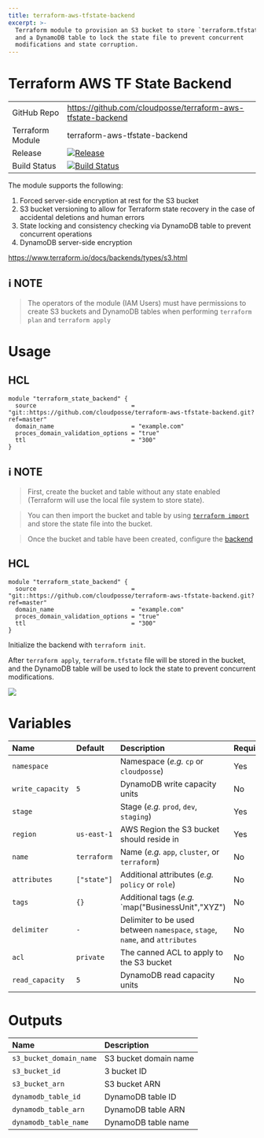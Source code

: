 ```yaml
---
title: terraform-aws-tfstate-backend
excerpt: >-
  Terraform module to provision an S3 bucket to store `terraform.tfstate` file
  and a DynamoDB table to lock the state file to prevent concurrent
  modifications and state corruption.
---
```


# Terraform AWS TF State Backend

|                  |                                                                                                                                                                        |
|:-----------------|:-----------------------------------------------------------------------------------------------------------------------------------------------------------------------|
| GitHub Repo      | <https://github.com/cloudposse/terraform-aws-tfstate-backend>                                                                                                          |
| Terraform Module | terraform-aws-tfstate-backend                                                                                                                                          |
| Release          | [![Release](https://img.shields.io/github/release/cloudposse/terraform-aws-tfstate-backend.svg)](https://github.com/cloudposse/terraform-aws-tfstate-backend/releases) |
| Build Status     | [![Build Status](https://travis-ci.org/cloudposse/terraform-aws-tfstate-backend.svg?branch=master)](https://travis-ci.org/cloudposse/terraform-aws-tfstate-backend)    |

The module supports the following:

1. Forced server-side encryption at rest for the S3 bucket
2. S3 bucket versioning to allow for Terraform state recovery in the case of accidental deletions and human errors
3. State locking and consistency checking via DynamoDB table to prevent concurrent operations
4. DynamoDB server-side encryption

<https://www.terraform.io/docs/backends/types/s3.html>

## :information_source: NOTE

> The operators of the module (IAM Users) must have permissions to create S3 buckets and DynamoDB tables when performing `terraform plan` and `terraform apply`

# Usage

## HCL

```hcl
module "terraform_state_backend" {
  source                           = "git::https://github.com/cloudposse/terraform-aws-tfstate-backend.git?ref=master"
  domain_name                      = "example.com"
  proces_domain_validation_options = "true"
  ttl                              = "300"
}
```

## :information_source: NOTE

> First, create the bucket and table without any state enabled (Terraform will use the local file system to store state).

> You can then import the bucket and table by using [`terraform import`](https://www.terraform.io/docs/import/index.html) and store the state file into the bucket.

> Once the bucket and table have been created, configure the [backend](https://www.terraform.io/docs/backends/types/s3.html)

## HCL

```hcl
module "terraform_state_backend" {
  source                           = "git::https://github.com/cloudposse/terraform-aws-tfstate-backend.git?ref=master"
  domain_name                      = "example.com"
  proces_domain_validation_options = "true"
  ttl                              = "300"
}
```

Initialize the backend with `terraform init`.

After `terraform apply`, `terraform.tfstate` file will be stored in the bucket, and the DynamoDB table will be used to lock the state to prevent concurrent modifications.

![](/assets/f5a8966-s3-bucket-with-terraform-state.png)

# Variables

| Name             | Default     | Description                                                                 | Required |
|:-----------------|:------------|:----------------------------------------------------------------------------|:---------|
| `namespace`      |             | Namespace (_e.g._ `cp` or `cloudposse`)                                     | Yes      |
| `write_capacity` | `5`         | DynamoDB write capacity units                                               | No       |
| `stage`          |             | Stage (_e.g._ `prod`, `dev`, `staging`)                                     | Yes      |
| `region`         | `us-east-1` | AWS Region the S3 bucket should reside in                                   | Yes      |
| `name`           | `terraform` | Name (_e.g._ `app`, `cluster`, or `terraform`)                              | No       |
| `attributes`     | `["state"]` | Additional attributes (_e.g._ `policy` or `role`)                           | No       |
| `tags`           | `{}`        | Additional tags (_e.g._ `map("BusinessUnit","XYZ")                          | No       |
| `delimiter`      | `-`         | Delimiter to be used between `namespace`, `stage`, `name`, and `attributes` | No       |
| `acl`            | `private`   | The canned ACL to apply to the S3 bucket                                    | No       |
| `read_capacity`  | `5`         | DynamoDB read capacity units                                                | No       |

# Outputs

| Name                    | Description           |
|:------------------------|:----------------------|
| `s3_bucket_domain_name` | S3 bucket domain name |
| `s3_bucket_id`          | 3 bucket ID           |
| `s3_bucket_arn`         | S3 bucket ARN         |
| `dynamodb_table_id`     | DynamoDB table ID     |
| `dynamodb_table_arn`    | DynamoDB table ARN    |
| `dynamodb_table_name`   | DynamoDB table name   |
